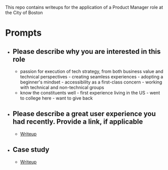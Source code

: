 This repo contains writeups for the application of a Product Manager role at the City of Boston

# Prompts
- ## Please describe why you are interested in this role
  - passion for execution of tech strategy, from both business value and technical perspectives - creating seamless experiences - adopting a beginner's mindset - accessibility as a first-class concern - working with technical and non-technical groups
  - know the constituents well - first experience living in the US - went to college here - want to give back

- ## Please describe a great user experience you had recently. Provide a link, if applicable
  - [Writeup](./ux)

- ## Case study
  - [Writeup](./case-study)
